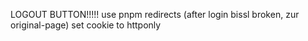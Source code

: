 LOGOUT BUTTON!!!!!
use pnpm
redirects (after login bissl broken, zur original-page)
set cookie to httponly
